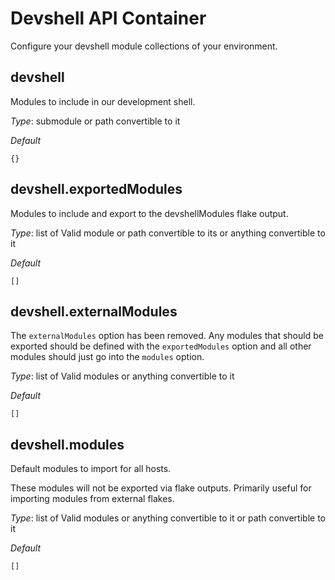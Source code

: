 # Devshell API Container
Configure your devshell module collections of your environment.


## devshell
Modules to include in our development shell.


*_Type_*:
submodule or path convertible to it


*_Default_*
```
{}
```




## devshell.exportedModules
Modules to include and export to the devshellModules flake output.


*_Type_*:
list of Valid module or path convertible to its or anything convertible to it


*_Default_*
```
[]
```




## devshell.externalModules
The `externalModules` option has been removed.
Any modules that should be exported should be defined with the `exportedModules`
option and all other modules should just go into the `modules` option.


*_Type_*:
list of Valid modules or anything convertible to it


*_Default_*
```
[]
```




## devshell.modules
Default modules to import for all hosts.

These modules will not be exported via flake outputs.
Primarily useful for importing modules from external flakes.


*_Type_*:
list of Valid modules or anything convertible to it or path convertible to it


*_Default_*
```
[]
```




